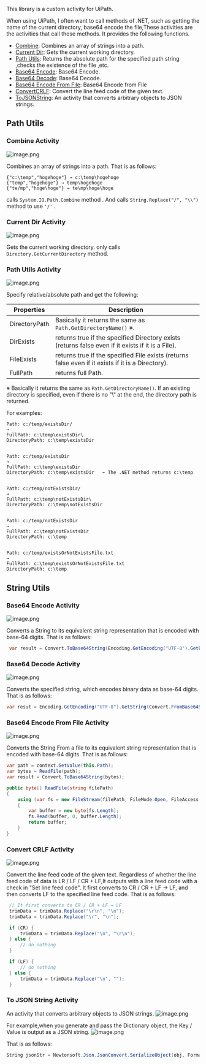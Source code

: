 This library is a custom activity for UiPath.

When using UiPath, I often want to call methods of .NET, such as getting the name of the current directory, base64 encode the file,These activities are the activities that call those methods.
It provides the following functions.

- [Combine](#combine-activity): Combines an array of strings into a path.
- [Current Dir](#current-dir-activity): Gets the current working directory.
- [Path Utils](#path-utils-activity): Returns the absolute path for the specified path string ,checks the existence of the file ,etc.
- [Base64 Encode](#base64-encode-activity): Base64 Encode.
- [Base64 Decode](#base64-decode-activity): Base64 Decode.
- [Base64 Encode From File](#base64-encode-from-file-activity): Base64 Encode from File
- [ConvertCRLF](#convert-crlf-activity): Convert the line feed code of the given text.
- [ToJSONString](#to-json-string-activity): An activity that converts arbitrary objects to JSON strings.

## Path Utils
### Combine Activity
![image.png](https://qiita-image-store.s3.amazonaws.com/0/73777/1a2d1f2a-1363-8c3b-8f04-88c1fad673d7.png)

 Combines an array of strings into a path. That is as follows:

```
{"c:\temp","hogehoge"} → c:\temp\hogehoge
{"temp","hogehoge"} → temp\hogehoge
{"te/mp","hoge\hoge"} → te\mp\hoge\hoge
```

calls `System.IO.Path.Combine` method . And calls `String.Replace("/", "\\")`  method to use `'/'` .

### Current Dir Activity
![image.png](https://qiita-image-store.s3.amazonaws.com/0/73777/69f66769-0dba-a6f2-82e1-1487bc2812ba.png)


Gets the current working directory. only calls `Directory.GetCurrentDirectory` method.


### Path Utils Activity
![image.png](https://qiita-image-store.s3.amazonaws.com/0/73777/ce895d06-8232-335c-efbb-9fbea652b179.png)

Specify relative/absolute path and get the following:

|Properties|Description|
|-----------------|------------------|
| DirectoryPath   |Basically it returns the same as `Path.GetDirectoryName()` ※.|
| DirExists       |returns true if the specified Directory exists (returns false even if it exists if it is a File).|
| FileExists      |returns true if the specified File exists (returns false even if it exists if it is a Directory).|
| FullPath        |returns full Path.|

※ Basically it returns the same as `Path.GetDirectoryName()`. If an existing directory is specified, even if there is no "\\" at the end, the directory path is returned.


For examples:

```
Path: c:/temp/existsDir/
→
FullPath: c:\temp\existsDir\
DirectoryPath: c:\temp\existsDir


Path: c:/temp/existsDir
→
FullPath: c:\temp\existsDir
DirectoryPath: c:\temp\existsDir   ← The .NET method returns c:\temp


Path: c:/temp/notExistsDir/
→
FullPath: c:\temp\notExistsDir\
DirectoryPath: c:\temp\notExistsDir


Path: c:/temp/notExistsDir
→
FullPath: c:\temp\notExistsDir
DirectoryPath: c:\temp


Path: c:/temp/existsOrNotExistsFile.txt
→
FullPath: c:\temp\existsOrNotExistsFile.txt
DirectoryPath: c:\temp
```



## String Utils

### Base64 Encode Activity

![image.png](https://qiita-image-store.s3.amazonaws.com/0/73777/bf3b7468-8f40-513d-dc55-bd57f110c896.png)

Converts a String to its equivalent string representation that is encoded with base-64 digits.
That is as follows:

```C#
 var result = Convert.ToBase64String(Encoding.GetEncoding("UTF-8").GetBytes(text));
```


### Base64 Decode Activity
![image.png](https://qiita-image-store.s3.amazonaws.com/0/73777/d7803b16-36c8-6feb-79cf-f6ab567d6b83.png)

Converts the specified string, which encodes binary data as base-64 digits.
That is as follows:

```C#
var resut = Encoding.GetEncoding("UTF-8").GetString(Convert.FromBase64String(text));
```



### Base64 Encode From File Activity
![image.png](https://qiita-image-store.s3.amazonaws.com/0/73777/3748c0a0-dbe6-3bdf-fce4-0cd1eaec1543.png)

Converts the String From a file to its equivalent string representation that is encoded with base-64 digits.
That is as follows:

```C#
var path = context.GetValue(this.Path);
var bytes = ReadFile(path);
var result = Convert.ToBase64String(bytes);

public byte[] ReadFile(string filePath)
{
    using (var fs = new FileStream(filePath, FileMode.Open, FileAccess.Read))
    {
        var buffer = new byte[fs.Length];
        fs.Read(buffer, 0, buffer.Length);
        return buffer;
    }
}

```


### Convert CRLF Activity
![image.png](https://qiita-image-store.s3.amazonaws.com/0/73777/caefc700-fad9-1f43-7d87-78d3449dbb03.png)


Convert the line feed code of the given text.
Regardless of whether the line feed code of data is LR / LF / CR + LF,It outputs with a line feed code with a check in "Set line feed code".
It first converts to CR / CR + LF → LF, and then converts LF to the specified line feed code.
That is as follows:

```C#
 // It first converts to CR / CR + LF → LF
 trimData = trimData.Replace("\r\n", "\n");
 trimData = trimData.Replace("\r", "\n");

 if (CR) {
     trimData = trimData.Replace("\n", "\r\n");
 } else {
     // do nothing
 }

 if (LF) {
     // do nothing
 } else {
     trimData = trimData.Replace("\n", "");
 }
```


### To JSON String Activity
An activity that converts arbitrary objects to JSON strings.
![image.png](https://qiita-image-store.s3.amazonaws.com/0/73777/e223b3e9-c4eb-b630-380c-8039e3789593.png)

For example,when you generate and pass the Dictionary object, the Key / Value is output as a JSON string.
![image.png](https://qiita-image-store.s3.amazonaws.com/0/73777/3eff4cb6-5ac8-8c8d-932e-04b66eefbadb.png)

That is as follows:

```C#
String jsonStr = Newtonsoft.Json.JsonConvert.SerializeObject(obj, Formatting.Indented);
```
